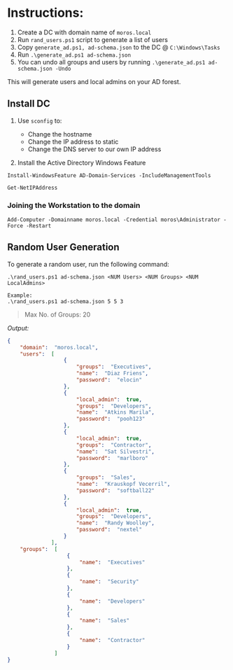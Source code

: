 # Instructions:

1. Create a DC with domain name of `moros.local`
2. Run `rand_users.ps1` script to generate a list of users
3. Copy `generate_ad.ps1, ad-schema.json` to the DC @ `C:\Windows\Tasks`
4. Run `.\generate_ad.ps1 ad-schema.json`
5. You can undo all groups and users by running `.\generate_ad.ps1 ad-schema.json -Undo`

This will generate users and local admins on your AD forest.

## Install DC

1. Use `sconfig` to:
    - Change the hostname
    - Change the IP address to static
    - Change the DNS server to our own IP address

2. Install the Active Directory Windows Feature

```shell
Install-WindowsFeature AD-Domain-Services -IncludeManagementTools
```

```shell
Get-NetIPAddress
```

### Joining the Workstation to the domain

```shell
Add-Computer -Domainname moros.local -Credential moros\Administrator -Force -Restart
```

## Random User Generation

To generate a random user, run the following command:

```shell
.\rand_users.ps1 ad-schema.json <NUM Users> <NUM Groups> <NUM LocalAdmins>

Example:
.\rand_users.ps1 ad-schema.json 5 5 3
```

> Max No. of Groups: 20

*Output:*

```json
{
    "domain":  "moros.local",
    "users":  [
                  {
                      "groups":  "Executives",
                      "name":  "Diaz Friens",
                      "password":  "elocin"
                  },
                  {
                      "local_admin":  true,
                      "groups":  "Developers",
                      "name":  "Atkins Marila",
                      "password":  "pooh123"
                  },
                  {
                      "local_admin":  true,
                      "groups":  "Contractor",
                      "name":  "Sat Silvestri",
                      "password":  "marlboro"
                  },
                  {
                      "groups":  "Sales",
                      "name":  "Krauskopf Vecerril",
                      "password":  "softball22"
                  },
                  {
                      "local_admin":  true,
                      "groups":  "Developers",
                      "name":  "Randy Woolley",
                      "password":  "nextel"
                  }
              ],
    "groups":  [
                   {
                       "name":  "Executives"
                   },
                   {
                       "name":  "Security"
                   },
                   {
                       "name":  "Developers"
                   },
                   {
                       "name":  "Sales"
                   },
                   {
                       "name":  "Contractor"
                   }
               ]
}

```
